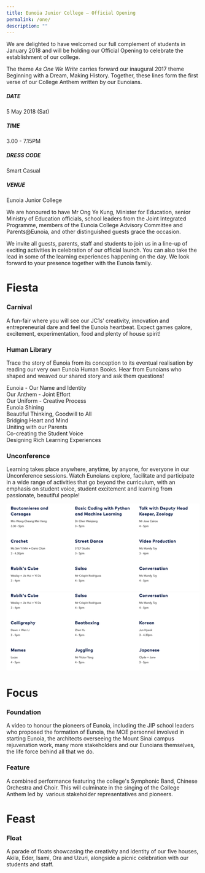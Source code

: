```yaml
---
title: Eunoia Junior College – Official Opening
permalink: /one/
description: ""
---
```

We are delighted to have welcomed our full complement of students in January 2018 and will be holding our Official Opening to celebrate the establishment of our college.

The theme _As One We Write_ carries forward our inaugural 2017 theme Beginning with a Dream, Making History. Together, these lines form the first verse of our College Anthem written by our Eunoians.

##### DATE

5 May 2018 (Sat)  

##### TIME

3.00 - 7.15PM

##### DRESS CODE

Smart Casual  

##### VENUE

Eunoia Junior College  

We are honoured to have Mr Ong Ye Kung, Minister for Education, senior Ministry of Education officials, school leaders from the Joint Integrated Programme, members of the Eunoia College Advisory Committee and Parents@Eunoia, and other distinguished guests grace the occasion. 

We invite all guests, parents, staff and students to join us in a line-up of exciting activities in celebration of our official launch. You can also take the lead in some of the learning experiences happening on the day. We look forward to your presence together with the Eunoia family.

Fiesta
======

### Carnival

A fun-fair where you will see our JC1s’ creativity, innovation and entrepreneurial dare and feel the Eunoia heartbeat. Expect games galore, excitement, experimentation, food and plenty of house spirit! 

### Human Library

Trace the story of Eunoia from its conception to its eventual realisation by reading our very own Eunoia Human Books. Hear from Eunoians who shaped and weaved our shared story and ask them questions!  

Eunoia - Our Name and Identity  
Our Anthem - Joint Effort  
Our Uniform - Creative Process  
Eunoia Shining  
Beautiful Thinking, Goodwill to All  
Bridging Heart and Mind  
Uniting with our Parents  
Co-creating the Student Voice  
Designing Rich Learning Experiences

### Unconference

Learning takes place anywhere, anytime, by anyone, for everyone in our Unconference sessions. Watch Eunoians explore, facilitate and participate in a wide range of activities that go beyond the curriculum, with an emphasis on student voice, student excitement and learning from passionate, beautiful people!

![](/images/one-1.png)
![](/images/one-2.png)

Focus
=====

### Foundation

A video to honour the pioneers of Eunoia, including the JIP school leaders who proposed the formation of Eunoia, the MOE personnel involved in starting Eunoia, the architects overseeing the Mount Sinai campus rejuvenation work, many more stakeholders and our Eunoians themselves, the life force behind all that we do.

### Feature

A combined performance featuring the college's Symphonic Band, Chinese Orchestra and Choir. This will culminate in the singing of the College Anthem led by  various stakeholder representatives and pioneers.

Feast
=====

### Float

A parade of floats showcasing the creativity and identity of our five houses, Akila, Eder, Isami, Ora and Uzuri, alongside a picnic celebration with our students and staff.